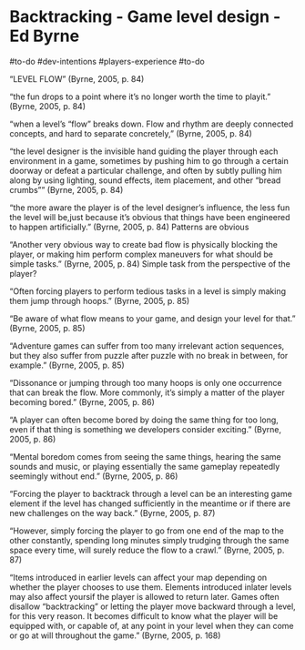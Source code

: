 # Backtracking - Game level design - Ed Byrne

#to-do #dev-intentions #players-experience #to-do 

“LEVEL FLOW” (Byrne, 2005, p. 84)

“the fun drops to a point where it’s no longer worth the time to playit.” (Byrne, 2005, p. 84)

“when a level’s “flow” breaks down. Flow and rhythm are deeply connected concepts, and hard to separate concretely,” (Byrne, 2005, p. 84)

“the level designer is the invisible hand guiding the player through each environment in a game, sometimes by pushing him to go through a certain doorway or defeat a particular challenge, and often by subtly pulling him along by using lighting, sound effects, item placement, and other “bread crumbs”” (Byrne, 2005, p. 84)

“the more aware the player is of the level designer’s influence, the less fun the level will be,just because it’s obvious that things have been engineered to happen artificially.” (Byrne, 2005, p. 84) Patterns are obvious

“Another very obvious way to create bad flow is physically blocking the player, or making him perform complex maneuvers for what should be simple tasks.” (Byrne, 2005, p. 84) Simple task from the perspective of the player?

“Often forcing players to perform tedious tasks in a level is simply making them jump through hoops.” (Byrne, 2005, p. 85)

“Be aware of what flow means to your game, and design your level for that.” (Byrne, 2005, p. 85)

“Adventure games can suffer from too many irrelevant action sequences, but they also suffer from puzzle after puzzle with no break in between, for example.” (Byrne, 2005, p. 85)

“Dissonance or jumping through too many hoops is only one occurrence that can break the flow. More commonly, it’s simply a matter of the player becoming bored.” (Byrne, 2005, p. 86)

“A player can often become bored by doing the same thing for too long, even if that thing is something we developers consider exciting.” (Byrne, 2005, p. 86)

“Mental boredom comes from seeing the same things, hearing the same sounds and music, or playing essentially the same gameplay repeatedly seemingly without end.” (Byrne, 2005, p. 86)

“Forcing the player to backtrack through a level can be an interesting game element if the level has changed sufficiently in the meantime or if there are new challenges on the way back.” (Byrne, 2005, p. 87)

“However, simply forcing the player to go from one end of the map to the other constantly, spending long minutes simply trudging through the same space every time, will surely reduce the flow to a crawl.” (Byrne, 2005, p. 87)

“Items introduced in earlier levels can affect your map depending on whether the player chooses to use them. Elements introduced inlater levels may also affect yoursif the player is allowed to return later. Games often disallow “backtracking” or letting the player move backward through a level, for this very reason. It becomes difficult to know what the player will be equipped with, or capable of, at any point in your level when they can come or go at will throughout the game.” (Byrne, 2005, p. 168)